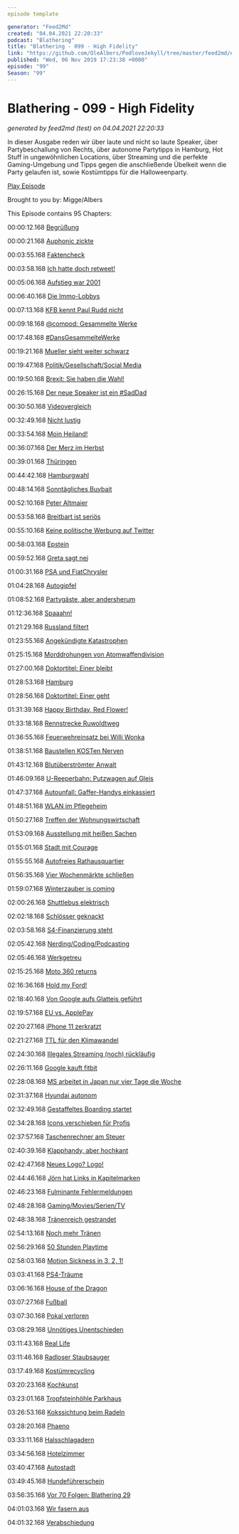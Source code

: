 ```yaml
---
episode template

generator: "Feed2Md"
created: "04.04.2021 22:20:33"
podcast: "Blathering"
title: "Blathering - 099 - High Fidelity"
link: "https://github.com/OleAlbers/PodloveJekyll/tree/master/feed2md/example/export/seasons/4/2019/11/Blathering___099___High_Fidelity.md"
published: "Wed, 06 Nov 2019 17:23:38 +0000"
episode: "99"
Season: "99"
---
```


# Blathering - 099 - High Fidelity
_generated by feed2md (test) on 04.04.2021 22:20:33_

In dieser Ausgabe reden wir über laute und nicht so laute Speaker, über Partybeschallung von Rechts, über autonome Partytipps in Hamburg, Hot Stuff in ungewöhnlichen Locations, über Streaming und die perfekte Gaming-Umgebung und Tipps gegen die anschließende Übelkeit wenn die Party gelaufen ist, sowie Kostümtipps für die Halloweenparty.

[Play Episode](https://www.blathering.de/podlove/file/995/s/feed/c/mp3/blathering_099.mp3)

Brought to you by: Migge/Albers

This Episode contains 95 Chapters:


00:00:12.168 [Begrüßung]()

00:00:21.168 [Auphonic zickte](https://twitter.com/tmigge/status/1189104678811901952)

00:03:55.168 [Faktencheck]()

00:03:58.168 [Ich hatte doch retweet!](https://twitter.com/tmigge/status/1189079473137815552)

00:05:06.168 [Aufstieg war 2001](https://de.wikipedia.org/wiki/FC_St._Pauli#2001_bis_2003_%E2%80%93_Absturz_in_die_Regionalliga_und_Fast-Insolvenz)

00:06:40.168 [Die Immo-Lobbys](https://kiwi.ki/blog/proptech/verbaende-der-immobilienwirtschaft/)

00:07:13.168 [KFB kennt Paul Rudd nicht](https://twitter.com/tmigge/status/1189481720371912704)

00:09:18.168 [@compod: Gesammelte Werke](https://twitter.com/search?q=(from%3Acompod)%20(%40blathering_pod)%20until%3A2019-11-04%29since%3A2019-10-28&src=typed_query&f=live)

00:17:48.168 [#DansGesammelteWerke](https://twitter.com/search?q=(from%3Aevildanwallace)%20(%40blathering_pod)%20until%3A2019-11-04%20since%3A2019-10-28&src=typed_query&f=live)

00:19:21.168 [Mueller sieht weiter schwarz](https://www.dw.com/de/us-gericht-mueller-bericht-bleibt-vorerst-geschw%C3%A4rzt/a-51042846)

00:19:47.168 [Politik/Gesellschaft/Social Media]()

00:19:50.168 [Brexit: Sie haben die Wahl!](https://www.t-online.de/nachrichten/ausland/eu/id_86709634/brexit-britisches-unterhaus-stimmt-fuer-neuwahlen-am-12-dezember.html)

00:26:15.168 [Der neue Speaker ist ein #SadDad](https://www.bbc.com/news/uk-politics-50293505)

00:30:50.168 [Videovergleich](https://twitter.com/jimmykimmel/status/1189153270167564288)

00:32:49.168 [Nicht lustig](https://www.t-online.de/nachrichten/ausland/usa/id_86716880/donald-trump-details-zu-bagdadi-toetung-ausgeschmueckt-oder-frei-erfunden-.html)

00:33:54.168 [Moin Heiland!](https://twitter.com/frau_maier/status/1190226097360822272)

00:36:07.168 [Der Merz im Herbst](http://www.tagesschau.de/kommentar/merz-cdu-109.html)

00:39:01.168 [Thüringen](https://www.sueddeutsche.de/politik/thueringen-cdu-afd-1.4668234)

00:44:42.168 [Hamburgwahl](http://www.wahlrecht.de/umfragen/landtage/hamburg.htm)

00:48:14.168 [Sonntägliches Buybait](https://twitter.com/jsprondel/status/1191030759332732929)

00:52:10.168 [Peter Altmaier](https://twitter.com/peteraltmaier/status/1189199852804231169)

00:53:58.168 [Breitbart ist seriös](https://www.tagesschau.de/faktenfinder/ausland/facebook-news-breitbart-101.html)

00:55:10.168 [Keine politische Werbung auf Twitter](https://www.tagesschau.de/wirtschaft/twitter-201.html)

00:58:03.168 [Epstein](https://www.miamiherald.com/news/state/florida/article236809668.html)

00:59:52.168 [Greta sagt nej](https://www.deutschlandfunk.de/nordischer-rat-greta-thunberg-lehnt-umweltpreis-ab.2849.de.html?drn:news_id=1064782)

01:00:31.168 [PSA und FiatChrysler](https://www.auto-motor-und-sport.de/verkehr/fca-psa-marktsegmente-2019/)

01:04:28.168 [Autogipfel](https://www.golem.de/news/autogipfel-regierung-will-kaufpraemie-auf-6-000-euro-erhoehen-1911-144796.html)

01:08:52.168 [Partygäste, aber andersherum](https://taz.de/Gauland-bei-FAZ-Feier/!5635404/)

01:12:36.168 [Spaaahn!](https://www.tagesschau.de/inland/spahn-digitale-versorgung-gesetz-101.html)

01:21:29.168 [Russland filtert](https://logbuch-netzpolitik.de/lnp319-der-kapitalismus-fickt-immer-in-beide-richtungen?t=1%3A51%3A38%2C2%3A00%3A16)

01:23:55.168 [Angekündigte Katastrophen](https://twitter.com/stammtischphilo/status/1189670038401355781)

01:25:15.168 [Morddrohungen von Atomwaffendivision](https://www.tagesschau.de/inland/morddrohungen-roth-oezdemir-atomwaffen-division-101.html)

01:27:00.168 [Doktortitel: Einer bleibt](https://www.tagesschau.de/inland/giffey-doktortitel-101.html)

01:28:53.168 [Hamburg]()

01:28:56.168 [Doktortitel: Einer geht](https://www.ndr.de/nachrichten/hamburg/Ex-Innensenator-Neumann-verliert-Doktortitel,neumann444.html)

01:31:39.168 [Happy Birthday, Red Flower!](https://twitter.com/stammtischphilo/status/1190218943300014080)

01:33:18.168 [Rennstrecke Ruwoldtweg](https://www.hamburg1.de/nachrichten/42733/Eine_Person_verstirbt_bei_schwerem_Unfall.html)

01:36:55.168 [Feuerwehreinsatz bei Willi Wonka](https://www.ndr.de/nachrichten/hamburg/Grossalarm-nach-Stromausfall-in-Kakaofabrik,kakao126.html)

01:38:51.168 [Baustellen KOSTen Nerven](https://www.hamburg.de/bwvi/aktuelles/13078178/wir-bauen-hamburg/)

01:43:12.168 [Blutüberströmter Anwalt](https://www.hamburg1.de/nachrichten/42678/Grosseinsatz_am_Landgericht_Hamburg.html)

01:46:09.168 [U-Reeperbahn: Putzwagen auf Gleis](https://www.hamburg1.de/nachrichten/42745/Putzwagen_rollt_auf_S_Bahngleis_Reeperbahn.html)

01:47:37.168 [Autounfall: Gaffer-Handys einkassiert](https://www.hamburg1.de/nachrichten/42750/Schwerer_Unfall_in_Horn.html)

01:48:51.168 [WLAN im Pflegeheim](https://www.hamburg1.de/nachrichten/42649/WLAN_Ausbau_in_Pflegeheimen_gefordert.html)

01:50:27.168 [Treffen der Wohnungswirtschaft](https://www.hamburg1.de/nachrichten/42682/Neue_Studie_zu_Mietpreisen_in_Hamburg_vorgestellt.html)

01:53:09.168 [Ausstellung mit heißen Sachen](https://www.hamburg1.de/nachrichten/42710/Neue_Ausstellung_hot_stuff_eroeffnet.html)

01:55:01.168 [Stadt mit Courage](https://www.hamburg1.de/nachrichten/42740/Neues_Landesprogramm_gegen_Rechtsextremismus.html)

01:55:55.168 [Autofreies Rathausquartier](https://www.hamburg1.de/nachrichten/42660/Erste_Bilanz_des_autofreien_Rathausquartiers.html)

01:56:35.168 [Vier Wochenmärkte schließen](https://www.hamburg1.de/nachrichten/42668/Drohende_Wochenmarktschliessung.html)

01:59:07.168 [Winterzauber is coming](https://www.hamburg1.de/nachrichten/42722/Der_erste_Gluehwein_des_Jahres.html)

02:00:26.168 [Shuttlebus elektrisch]()

02:02:18.168 [Schlösser geknackt](https://www.hamburg1.de/nachrichten/42702/Restaurierung_der_Lombardsbruecke_beginnt.html)

02:03:58.168 [S4-Finanzierung steht](https://www.hamburg1.de/nachrichten/42714/Finanzierung_fuer_neue_S4_ausgehandelt.html)

02:05:42.168 [Nerding/Coding/Podcasting]()

02:05:46.168 [Werkgetreu](https://compendion.net/werkgetreujamescameron/)

02:15:25.168 [Moto 360 returns](https://www.golem.de/news/smartwatch-die-moto-360-soll-zurueckkommen-1910-144683.html)

02:16:36.168 [Hold my Ford!](https://futurezone.at/digital-life/mann-kann-nach-5-monaten-mietauto-immer-noch-per-app-fernsteuern/400660796)

02:18:40.168 [Von Google aufs Glatteis geführt](https://twitter.com/stammtischphilo/status/1189435454107635713)

02:19:57.168 [EU vs. ApplePay](https://www.golem.de/news/mobiles-bezahlen-eu-kommission-untersucht-apple-pay-1910-144724.html)

02:20:27.168 [iPhone 11 zerkratzt](https://www.golem.de/news/smartphone-apple-schweigt-zu-kratzempfindlichem-iphone-11-display-1910-144729.html)

02:21:27.168 [TTL für den Klimawandel](https://en.wikipedia.org/wiki/Transistor%E2%80%93transistor_logic#Sub-types)

02:24:30.168 [Illegales Streaming (noch) rückläufig](https://www.golem.de/news/euipo-illegale-downloads-weniger-beliebt-1910-144742.html)

02:26:11.168 [Google kauft fitbit](https://www.zdnet.de/88372277/google-kauft-fitbit-fuer-21-milliarden-dollar/)

02:28:08.168 [MS arbeitet in Japan nur vier Tage die Woche](https://www.golem.de/news/work-life-balance-viertagewoche-bei-microsoft-japan-ist-ein-erfolg-1911-144783.html)

02:31:37.168 [Hyundai autonom](https://www.autonomes-fahren.de/hyundai-testet-autonomes-fahren-auch-in-deutschland/)

02:32:49.168 [Gestaffeltes Boarding startet](https://www.spiegel.de/reise/aktuell/schneller-ins-flugzeug-wie-die-lufthansa-das-boarding-beschleunigen-will-a-1294912.html)

02:34:28.168 [Icons verschieben für Profis](https://twitter.com/tmigge/status/1191078428226797569)

02:37:57.168 [Taschenrechner am Steuer](https://www.wbs-law.de/verkehrsrecht/taschenrechner-autofahren-am-steuer-verboten-46294/)

02:40:39.168 [Klapphandy, aber hochkant](https://www.zdnet.de/88372199/samsung-zeigt-konzept-eines-klapp-smartphones-mit-faltbarem-display/)

02:42:47.168 [Neues Logo? Logo!](https://www.facebook.com/business/news/introducing-our-new-company-brand/)

02:44:46.168 [Jörn hat Links in Kapitelmarken](https://www.meine-url-ist-laenger-als-deine.de/jsfp247/)

02:46:23.168 [Fulminante Fehlermeldungen](https://twitter.com/stammtischphilo/status/1191620637065981952)

02:48:28.168 [Gaming/Movies/Serien/TV]()

02:48:38.168 [Tränenreich gestrandet](https://twitter.com/stammtischphilo/status/1189587655501275136)

02:54:13.168 [Noch mehr Tränen](https://twitter.com/stammtischphilo/status/1190029980488654849)

02:56:29.168 [50 Stunden Playtime](https://twitter.com/stammtischphilo/status/1190400520567033856)

02:58:03.168 [Motion Sickness in 3, 2, 1!](https://www.youtube.com/watch?v=dyxycK2XKoA)

03:03:41.168 [PS4-Träume](https://twitter.com/search?q=%23DreamsPS4)

03:06:16.168 [House of the Dragon](https://www.golem.de/news/house-of-the-dragon-hbo-bringt-zweite-game-of-thrones-serie-1910-144698.html)

03:07:27.168 [Fußball]()

03:07:30.168 [Pokal verloren](https://www.stefangroenveld.de/2019/cleverness/)

03:08:29.168 [Unnötiges Unentschieden](https://www.stefangroenveld.de/2019/haette-haette-fehlerkette/)

03:11:43.168 [Real Life]()

03:11:46.168 [Radloser Staubsauger](https://twitter.com/tmigge/status/1189826188618928128)

03:17:49.168 [Kostümrecycling](https://twitter.com/tmigge/status/1189247945905979393)

03:20:23.168 [Kochkunst](https://twitter.com/stammtischphilo/status/1189867942692954112)

03:23:01.168 [Tropfsteinhöhle Parkhaus](https://www.waz-online.de/Wolfsburg/Stadt-Wolfsburg/Wasser-in-Phaeno-Garage)

03:26:53.168 [Kokssichtung beim Radeln](https://twitter.com/stammtischphilo/status/1190338758924742656)

03:28:20.168 [Phaeno](https://photos.app.goo.gl/VVb39AULEA4yRoucA)

03:33:11.168 [Halsschlagadern](https://twitter.com/stammtischphilo/status/1190215768119611392)

03:34:56.168 [Hotelzimmer](https://twitter.com/tmigge/status/1190540251074310144)

03:40:47.168 [Autostadt](https://photos.app.goo.gl/9JC8AxLAoqPm9JJa6)

03:49:45.168 [Hundeführerschein](https://www.hamburg.de/behoerdenfinder/hamburg/11254324/)

03:56:35.168 [Vor 70 Folgen: Blathering 29](https://www.blathering.de/2017/07/blathering-029-krawall-und-remmi-demmi/)

04:01:03.168 [Wir fasern aus](https://twitter.com/stammtischphilo/status/1191521420377018368)

04:01:32.168 [Verabschiedung]()


